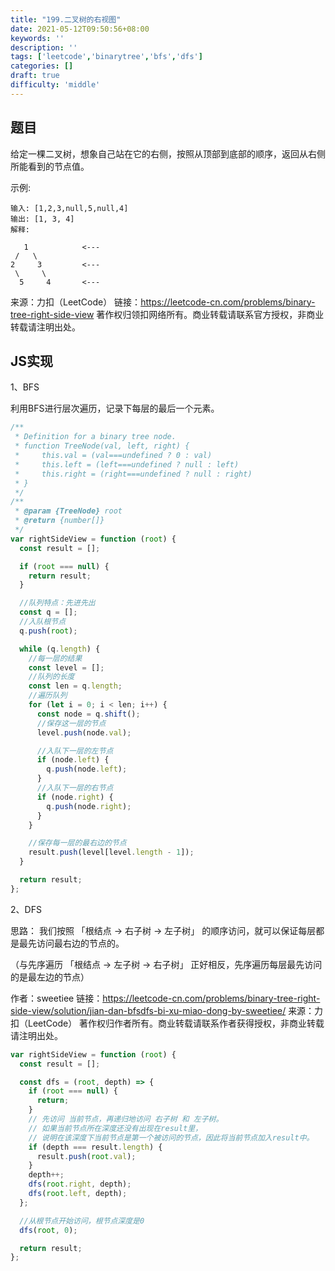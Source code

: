 ```yaml
---
title: "199.二叉树的右视图"
date: 2021-05-12T09:50:56+08:00
keywords: ''
description: ''
tags: ['leetcode','binarytree','bfs','dfs']
categories: []
draft: true
difficulty: 'middle'
---
```


## 题目

给定一棵二叉树，想象自己站在它的右侧，按照从顶部到底部的顺序，返回从右侧所能看到的节点值。

示例:
```
输入: [1,2,3,null,5,null,4]
输出: [1, 3, 4]
解释:

   1            <---
 /   \
2     3         <---
 \     \
  5     4       <---
```

来源：力扣（LeetCode）
链接：https://leetcode-cn.com/problems/binary-tree-right-side-view
著作权归领扣网络所有。商业转载请联系官方授权，非商业转载请注明出处。

## JS实现

1、BFS

利用BFS进行层次遍历，记录下每层的最后一个元素。

```javascript
/**
 * Definition for a binary tree node.
 * function TreeNode(val, left, right) {
 *     this.val = (val===undefined ? 0 : val)
 *     this.left = (left===undefined ? null : left)
 *     this.right = (right===undefined ? null : right)
 * }
 */
/**
 * @param {TreeNode} root
 * @return {number[]}
 */
var rightSideView = function (root) {
  const result = [];

  if (root === null) {
    return result;
  }

  //队列特点：先进先出
  const q = [];
  //入队根节点
  q.push(root);

  while (q.length) {
    //每一层的结果
    const level = [];
    //队列的长度
    const len = q.length;
    //遍历队列
    for (let i = 0; i < len; i++) {
      const node = q.shift();
      //保存这一层的节点 
      level.push(node.val);

      //入队下一层的左节点
      if (node.left) {
        q.push(node.left);
      }
      //入队下一层的右节点
      if (node.right) {
        q.push(node.right);
      }
    }

    //保存每一层的最右边的节点
    result.push(level[level.length - 1]);
  }

  return result;
};
```

2、DFS

思路： 我们按照 「根结点 -> 右子树 -> 左子树」 的顺序访问，就可以保证每层都是最先访问最右边的节点的。

（与先序遍历 「根结点 -> 左子树 -> 右子树」 正好相反，先序遍历每层最先访问的是最左边的节点）

作者：sweetiee
链接：https://leetcode-cn.com/problems/binary-tree-right-side-view/solution/jian-dan-bfsdfs-bi-xu-miao-dong-by-sweetiee/
来源：力扣（LeetCode）
著作权归作者所有。商业转载请联系作者获得授权，非商业转载请注明出处。

```javascript
var rightSideView = function (root) {
  const result = [];

  const dfs = (root, depth) => {
    if (root === null) {
      return;
    }
    // 先访问 当前节点，再递归地访问 右子树 和 左子树。
    // 如果当前节点所在深度还没有出现在result里，
    // 说明在该深度下当前节点是第一个被访问的节点，因此将当前节点加入result中。
    if (depth === result.length) {
      result.push(root.val);
    }
    depth++;
    dfs(root.right, depth);
    dfs(root.left, depth);
  };

  //从根节点开始访问，根节点深度是0
  dfs(root, 0);

  return result;
};
```
